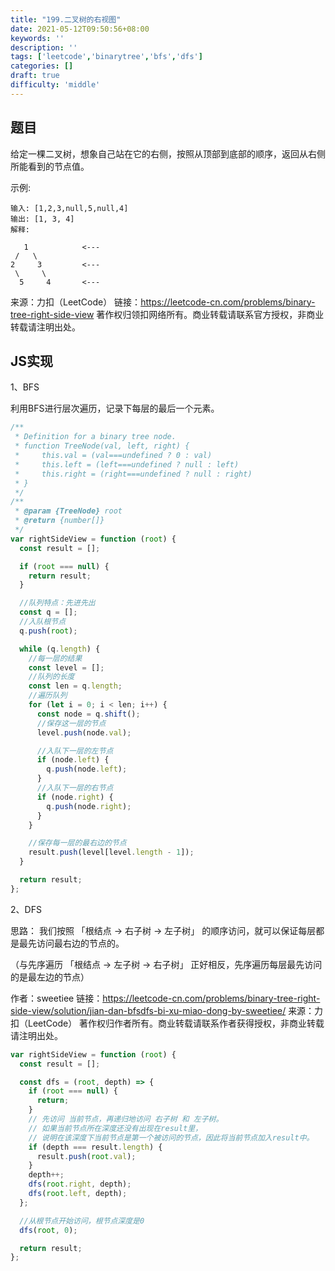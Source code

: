 ```yaml
---
title: "199.二叉树的右视图"
date: 2021-05-12T09:50:56+08:00
keywords: ''
description: ''
tags: ['leetcode','binarytree','bfs','dfs']
categories: []
draft: true
difficulty: 'middle'
---
```


## 题目

给定一棵二叉树，想象自己站在它的右侧，按照从顶部到底部的顺序，返回从右侧所能看到的节点值。

示例:
```
输入: [1,2,3,null,5,null,4]
输出: [1, 3, 4]
解释:

   1            <---
 /   \
2     3         <---
 \     \
  5     4       <---
```

来源：力扣（LeetCode）
链接：https://leetcode-cn.com/problems/binary-tree-right-side-view
著作权归领扣网络所有。商业转载请联系官方授权，非商业转载请注明出处。

## JS实现

1、BFS

利用BFS进行层次遍历，记录下每层的最后一个元素。

```javascript
/**
 * Definition for a binary tree node.
 * function TreeNode(val, left, right) {
 *     this.val = (val===undefined ? 0 : val)
 *     this.left = (left===undefined ? null : left)
 *     this.right = (right===undefined ? null : right)
 * }
 */
/**
 * @param {TreeNode} root
 * @return {number[]}
 */
var rightSideView = function (root) {
  const result = [];

  if (root === null) {
    return result;
  }

  //队列特点：先进先出
  const q = [];
  //入队根节点
  q.push(root);

  while (q.length) {
    //每一层的结果
    const level = [];
    //队列的长度
    const len = q.length;
    //遍历队列
    for (let i = 0; i < len; i++) {
      const node = q.shift();
      //保存这一层的节点 
      level.push(node.val);

      //入队下一层的左节点
      if (node.left) {
        q.push(node.left);
      }
      //入队下一层的右节点
      if (node.right) {
        q.push(node.right);
      }
    }

    //保存每一层的最右边的节点
    result.push(level[level.length - 1]);
  }

  return result;
};
```

2、DFS

思路： 我们按照 「根结点 -> 右子树 -> 左子树」 的顺序访问，就可以保证每层都是最先访问最右边的节点的。

（与先序遍历 「根结点 -> 左子树 -> 右子树」 正好相反，先序遍历每层最先访问的是最左边的节点）

作者：sweetiee
链接：https://leetcode-cn.com/problems/binary-tree-right-side-view/solution/jian-dan-bfsdfs-bi-xu-miao-dong-by-sweetiee/
来源：力扣（LeetCode）
著作权归作者所有。商业转载请联系作者获得授权，非商业转载请注明出处。

```javascript
var rightSideView = function (root) {
  const result = [];

  const dfs = (root, depth) => {
    if (root === null) {
      return;
    }
    // 先访问 当前节点，再递归地访问 右子树 和 左子树。
    // 如果当前节点所在深度还没有出现在result里，
    // 说明在该深度下当前节点是第一个被访问的节点，因此将当前节点加入result中。
    if (depth === result.length) {
      result.push(root.val);
    }
    depth++;
    dfs(root.right, depth);
    dfs(root.left, depth);
  };

  //从根节点开始访问，根节点深度是0
  dfs(root, 0);

  return result;
};
```
